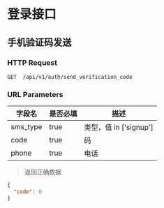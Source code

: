 # 登录接口
## 手机验证码发送
### HTTP Request

`GET  /api/v1/auth/send_verification_code`

### URL Parameters

字段名 | 是否必填 | 描述
--------- | ------- | -----------
sms_type | true | 类型，值 in ['signup']
code | true | 码
phone | true | 电话


> 返回正确数据

```json
{
  "code": 0
}
```
